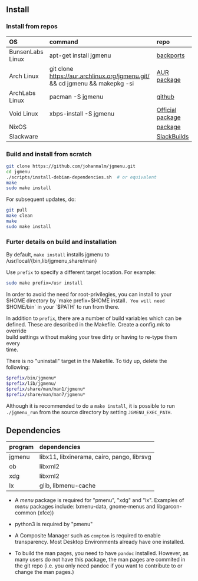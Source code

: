 Install
-------

### Install from repos

| OS               | command                   | repo                 |
| :---             | :---                      | :---                 |
| BunsenLabs Linux | apt-get install jgmenu    | [backports](http://eu.pkg.bunsenlabs.org/debian/pool/main/j/jgmenu/) |
| Arch Linux       | git clone https://aur.archlinux.org/jgmenu.git/ && cd jgmenu && makepkg -si | [AUR package](https://aur.archlinux.org/packages/jgmenu/) |
| ArchLabs Linux   | pacman -S jgmenu          | [github](https://github.com/ARCHLabs/archlabs_repo/tree/master/x86_64) |
| Void Linux       | xbps-install -S jgmenu    | [Official package](https://github.com/voidlinux/void-packages/blob/master/srcpkgs/jgmenu/template) |
| NixOS            |                           | [package](https://github.com/NixOS/nixpkgs/tree/master/pkgs/applications/misc/jgmenu) |
| Slackware        |                           | [SlackBuilds](https://slackbuilds.org/repository/14.2/desktop/jgmenu/) |

### Build and install from scratch

```bash
git clone https://github.com/johanmalm/jgmenu.git
cd jgmenu
./scripts/install-debian-dependencies.sh  # or equivalent
make
sudo make install
```

For subsequent updates, do:

```bash
git pull
make clean
make
sudo make install
```

### Furter details on build and installation

By default, `make install` installs jgmenu to  
/usr/local/{bin,lib/jgmenu,share/man}  

Use `prefix` to specify a different target location. For example: 

```bash
sudo make prefix=/usr install
```

In order to avoid the need for root-privilegies, you can install to your $HOME  
directory by `make prefix=$HOME install`. You will need `$HOME/bin` in your  
`$PATH` to run from there.  

In addition to `prefix`, there are a number of build variables which can be  
defined. These are described in the Makefile. Create a config.mk to override  
build settings without making your tree dirty or having to re-type them every  
time. 

There is no "uninstall" target in the Makefile. To tidy up, delete the
following:

```bash
$prefix/bin/jgmenu*
$prefix/lib/jgmenu/
$prefix/share/man/man1/jgmenu*
$prefix/share/man/man7/jgmenu*
```

Although it is recommended to do a `make install`, it is possible to run
`./jgmenu_run` from the source directory by setting `JGMENU_EXEC_PATH`.

Dependencies
------------

| program | dependencies                                |
| :---    | :---                                        |
| jgmenu  | libx11, libxinerama, cairo, pango, librsvg  |
| ob      | libxml2                                     |
| xdg     | libxml2                                     |
| lx      | glib, libmenu-cache                         |


  - A *menu* package  is required for "pmenu", "xdg" and "lx".
    Examples of *menu* packages include: lxmenu-data, gnome-menus
    and libgarcon-common (xfce))

  - python3 is required by "pmenu"

  - A Composite Manager such as `compton` is required to enable transparency.
    Most Desktop Environments already have one installed.

  - To build the man pages, you need to have `pandoc` installed. However, as
    many users do not have this package, the man pages are commited in the git
    repo (i.e. you only need pandoc if you want to contribute to or change the
    man pages.)

